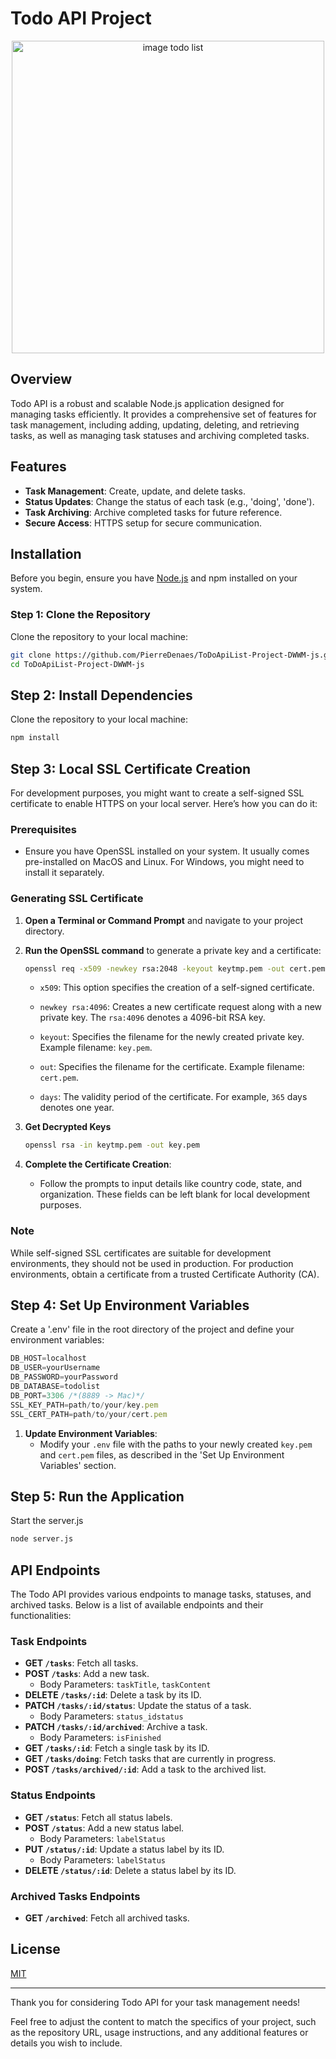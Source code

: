 # Todo API Project

<p align="center">
  <img width="500" height="500" alt="image todo list" src="https://i.postimg.cc/HnxTMRmq/pngwing-com.png">
</p>

## Overview

Todo API is a robust and scalable Node.js application designed for managing tasks efficiently. It provides a comprehensive set of features for task management, including adding, updating, deleting, and retrieving tasks, as well as managing task statuses and archiving completed tasks.

## Features

- **Task Management**: Create, update, and delete tasks.
- **Status Updates**: Change the status of each task (e.g., 'doing', 'done').
- **Task Archiving**: Archive completed tasks for future reference.
- **Secure Access**: HTTPS setup for secure communication.

## Installation

Before you begin, ensure you have [Node.js](https://nodejs.org/en/) and npm installed on your system.

### Step 1: Clone the Repository

Clone the repository to your local machine:

```bash
git clone https://github.com/PierreDenaes/ToDoApiList-Project-DWWM-js.git
cd ToDoApiList-Project-DWWM-js
```

## Step 2: Install Dependencies

Clone the repository to your local machine:

```bash
npm install
```

## Step 3: Local SSL Certificate Creation

For development purposes, you might want to create a self-signed SSL certificate to enable HTTPS on your local server. Here’s how you can do it:

### Prerequisites

- Ensure you have OpenSSL installed on your system. It usually comes pre-installed on MacOS and Linux. For Windows, you might need to install it separately.

### Generating SSL Certificate

1. **Open a Terminal or Command Prompt** and navigate to your project directory.

2. **Run the OpenSSL command** to generate a private key and a certificate:

   ```bash
   openssl req -x509 -newkey rsa:2048 -keyout keytmp.pem -out cert.pem -days 365
   ```

    - `x509`: This option specifies the creation of a self-signed certificate.

    - `newkey rsa:4096`: Creates a new certificate request along with a new private key. The `rsa:4096` denotes a 4096-bit RSA key.

    - `keyout`: Specifies the filename for the newly created private key. Example filename: `key.pem`.

    - `out`: Specifies the filename for the certificate. Example filename: `cert.pem`.

    - `days`: The validity period of the certificate. For example, `365` days denotes one year.

3. **Get Decrypted Keys**

   ```bash
   openssl rsa -in keytmp.pem -out key.pem
   ```

4. **Complete the Certificate Creation**:
   - Follow the prompts to input details like country code, state, and organization. These fields can be left blank for local development purposes.

### Note

While self-signed SSL certificates are suitable for development environments, they should not be used in production. For production environments, obtain a certificate from a trusted Certificate Authority (CA).

## Step 4: Set Up Environment Variables

Create a '.env' file in the root directory of the project and define your environment variables:

```javascript
DB_HOST=localhost
DB_USER=yourUsername
DB_PASSWORD=yourPassword
DB_DATABASE=todolist
DB_PORT=3306 /*(8889 -> Mac)*/
SSL_KEY_PATH=path/to/your/key.pem
SSL_CERT_PATH=path/to/your/cert.pem
```

1. **Update Environment Variables**:
   - Modify your `.env` file with the paths to your newly created `key.pem` and `cert.pem` files, as described in the 'Set Up Environment Variables' section.

## Step 5: Run the Application

Start the server.js

```bash
node server.js
````

## API Endpoints

The Todo API provides various endpoints to manage tasks, statuses, and archived tasks. Below is a list of available endpoints and their functionalities:

### Task Endpoints

- **GET `/tasks`**: Fetch all tasks.
- **POST `/tasks`**: Add a new task.
  - Body Parameters: `taskTitle`, `taskContent`
- **DELETE `/tasks/:id`**: Delete a task by its ID.
- **PATCH `/tasks/:id/status`**: Update the status of a task.
  - Body Parameters: `status_idstatus`
- **PATCH `/tasks/:id/archived`**: Archive a task.
  - Body Parameters: `isFinished`
- **GET `/tasks/:id`**: Fetch a single task by its ID.
- **GET `/tasks/doing`**: Fetch tasks that are currently in progress.
- **POST `/tasks/archived/:id`**: Add a task to the archived list.

### Status Endpoints

- **GET `/status`**: Fetch all status labels.
- **POST `/status`**: Add a new status label.
  - Body Parameters: `labelStatus`
- **PUT `/status/:id`**: Update a status label by its ID.
  - Body Parameters: `labelStatus`
- **DELETE `/status/:id`**: Delete a status label by its ID.

### Archived Tasks Endpoints

- **GET `/archived`**: Fetch all archived tasks.

## License

[MIT](https://opensource.org/licenses/MIT)

---

Thank you for considering Todo API for your task management needs!

Feel free to adjust the content to match the specifics of your project, such as the repository URL, usage instructions, and any additional features or details you wish to include.
